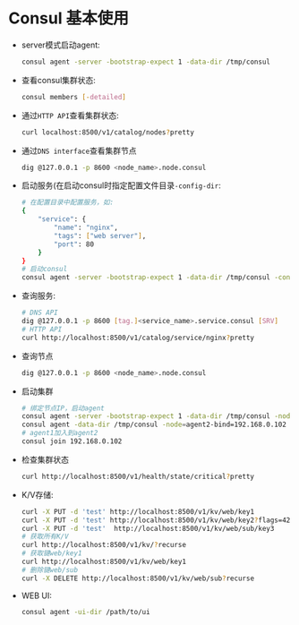 # Consul 基本使用

+ server模式启动agent:

	```bash
	consul agent -server -bootstrap-expect 1 -data-dir /tmp/consul
	```
+ 查看consul集群状态:
   
   ```bash
   consul members [-detailed]
   ```	

+ 通过```HTTP API```查看集群状态:

	```bash
	curl localhost:8500/v1/catalog/nodes?pretty
	```
	
+ 通过```DNS interface```查看集群节点

	```bash
	dig @127.0.0.1 -p 8600 <node_name>.node.consul
	```

+ 启动服务(在启动consul时指定配置文件目录```-config-dir```:

	```bash
	# 在配置目录中配置服务，如:
	{
	    "service": {
	        "name": "nginx",
	        "tags": ["web server"],
	        "port": 80
	    }
	}
	# 启动consul
	consul agent -server -bootstrap-expect 1 -data-dir /tmp/consul -config-dir /etc/consul.d
	```		
	
+ 查询服务:

	```bash
	# DNS API
	dig @127.0.0.1 -p 8600 [tag.]<service_name>.service.consul [SRV]
	# HTTP API
	curl http://localhost:8500/v1/catalog/service/nginx?pretty
	```
+ 查询节点

	```bash
	dig @127.0.0.1 -p 8600 <node_name>.node.consul
	```

+ 启动集群

	```bash
	# 绑定节点IP，启动agent
	consul agent -server -bootstrap-expect 1 -data-dir /tmp/consul -node=agent1-bind=192.168.0.101
	consul agent -data-dir /tmp/consul -node=agent2-bind=192.168.0.102
	# agent1加入到agent2
	consul join 192.168.0.102
	``` 
+ 检查集群状态

	```bash
	curl http://localhost:8500/v1/health/state/critical?pretty
	```	
+ K/V存储:

	```bash
	curl -X PUT -d 'test' http://localhost:8500/v1/kv/web/key1
	curl -X PUT -d 'test' http://localhost:8500/v1/kv/web/key2?flags=42
	curl -X PUT -d 'test'  http://localhost:8500/v1/kv/web/sub/key3
	# 获取所有K/V
	curl http://localhost:8500/v1/kv/?recurse
	# 获取键web/key1
	curl http://localhost:8500/v1/kv/web/key1
	# 删除键web/sub
	curl -X DELETE http://localhost:8500/v1/kv/web/sub?recurse
	```	

+ WEB UI:

	```bash
	consul agent -ui-dir /path/to/ui
	```	
